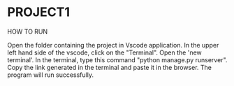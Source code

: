 # PROJECT1

HOW TO RUN 

Open the folder containing the project in Vscode application.
In the upper left hand side of the vscode, click on the "Terminal".
Open the 'new terminal'.
In the terminal, type this command "python manage.py runserver".
Copy the link generated in the terminal and paste it in the browser.
The program will run successfully.

